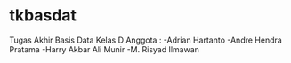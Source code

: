 # tkbasdat
Tugas Akhir Basis Data
Kelas D
Anggota :
-Adrian Hartanto
-Andre Hendra Pratama
-Harry Akbar Ali Munir
-M. Risyad Ilmawan
